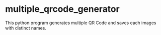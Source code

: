 # multiple_qrcode_generator
This python program generates multiple QR Code and saves each images with distinct names.
